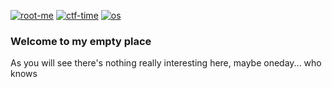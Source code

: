 [![root-me](https://badgen.net/badge/root/me/blue)](https://www.root-me.org/Blutch-150767)
[![ctf-time](https://badgen.net/badge/ctf/time/red)](https://ctftime.org/user/129772)
[![os](https://badgen.net/badge/osx/user/white)](https://www.apple.com)
### Welcome to my empty place

As you will see there's nothing really interesting here, maybe oneday... who knows
